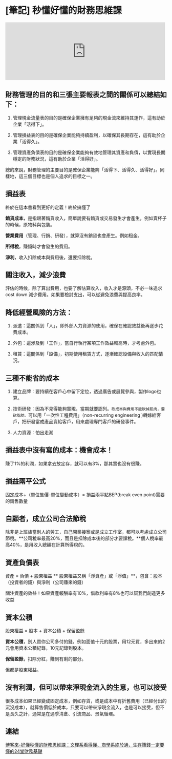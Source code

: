 # [筆記] 秒懂好懂的財務思維課


<!--more-->

<iframe src="https://open.firstory.me/embed/story/clovj8apc02ap01t55pood63u" height="180" width="99%" frameborder="0" scrolling="no"></iframe>

## 財務管理的目的和三張主要報表之間的關係可以總結如下：

1. 管理現金流量表的目的是確保企業擁有足夠的現金流來維持其運作，這有助於企業「活得下」。

2. 管理損益表的目的是確保企業能夠持續盈利，以確保其長期存在，這有助於企業「活得久」。

3. 管理資產負債表的目的是確保企業能夠有效地管理其資產和負債，以實現長期穩定的財務狀況，這有助於企業「活得好」。

總的來說，財務管理的主要目的是確保企業能夠「活得下、活得久、活得好」。同樣地，這三個目標也是個人追求的目標之一。

## 損益表
終於在這本書看到更好的定義！終於搞懂了

**銷貨成本**，是指跟著銷貨收入，簡單說要有銷貨或交易發生才會產生，例如賣杯子的時候，原物料與包裝。

**營業費用**（管理、行銷、研發），就算沒有銷貨也會產生。例如租金。

**所得稅**，賺錢時才會發生的費用。

**淨利**，收入扣除成本與費用後，還要扣除稅。

## 關注收入，減少浪費
評估的時候，除了算出費用，也要了解估算收入，收入才是源頭，不必一味追求cost down 減少費用。如果要檢討支出，可以從避免浪費與提高良率。

## 降低經營風險的方法：

1. 派遣：這關係到「人」，即外部人力資源的使用，確保在確認效益後再逐步花費成本。

2. 外包：這涉及到「工作」，當自行執行某項工作效益較高時，才考慮外包。

3. 租賃：這關係到「設備」，初期使用租賃方式，逐漸確認設備與收入的匹配情況。

## 三種不能省的成本
1. 建立品牌：要持續在客戶心中留下定位，透過廣告或展覽參與，製作logo也算。

2. 技術研發：因為不見得能夠實現，當期就要認列。`砍成本與費用不能砍掉肌肉，要砍脂肪。`可以用「一次性工程費用」（non-recurring engineering )轉嫁給客戶，把研發當成產品賣給客戶，用來處理專門客戶的研發事件。

3. 人力資源：怕出走潮

## 損益表中沒有寫的成本：機會成本！
賺了1%的利潤，如果拿去放定存，就可以有3%，那其實也沒有很賺。

## 損益兩平公式
固定成本÷（單位售價-單位變動成本）= 損益兩平點BEP(break even point)需要的銷售數量

## 自顧者，成立公司合法節稅
除非是上班族當別人的勞工，自己開業接案或是成立工作室，都可以考慮成立公司節稅。**公司稅率最高20%，而且是扣除成本後的部分才要課稅。**個人稅率最高40%，是用收入總額在計算所得稅的。

## 資產負債表
資產 = 負債 + 股東權益
**
股東權益又稱「淨資產」或「淨值」**，包含：股本（投資者的錢）與淨利（公司賺來的錢）

關注資產的效益！如果資產報酬率有10%，借款利率有8%也可以幫我們創造更多收益

## 資本公積
股東權益 = 股本 + 資本公積 + 保留盈餘

**資本公積**，別人買你公司多付的錢，例如面值十元的股票，用12元買，多出來的2元會用資本公積紀錄，10元記錄到股本。

**保留盈餘**，扣除分紅，賺到有剩的部分。

但都是股東權益。

## 沒有利潤，但可以帶來淨現金流入的生意，也可以接受
很多成本如果已經變成固定成本，例如存貨，或是成本中有折舊費用（已經付出的沉沒成本），就算售價低於成本，只要可以帶來淨現金流入，也是可以接受，但不是長久之計，通常是在過季清倉、引流商品、景氣循環。

## 連結
[博客來-好懂秒懂的財務思維課：文理系看得懂、商學系終於通，生存賺錢一定要懂的24堂財務基礎](https://www.books.com.tw/products/0010858049)
